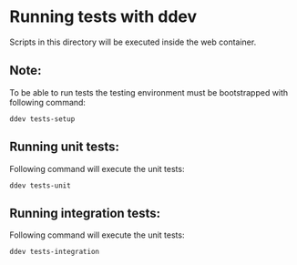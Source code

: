 # Running tests with ddev

Scripts in this directory will be executed inside the web container.

## Note:

To be able to run tests the testing environment must be bootstrapped with following command:

    ddev tests-setup

## Running unit tests:

Following command will execute the unit tests:

    ddev tests-unit
    
    
## Running integration tests:

Following command will execute the unit tests:

    ddev tests-integration